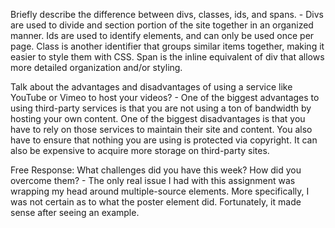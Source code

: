 Briefly describe the difference between divs, classes, ids, and spans. - Divs are used to divide and section portion of the site together in an organized manner. Ids are used to identify elements, and can only be used once per page.
Class is another identifier that groups similar items together, making it easier to style them with CSS. Span is the inline equivalent of div that allows more detailed organization and/or styling.

Talk about the advantages and disadvantages of using a service like YouTube or Vimeo to host your videos? - One of the biggest advantages to using third-party services is that you are not using a ton of bandwidth by hosting your own content.
One of the biggest disadvantages is that you have to rely on those services to maintain their site and content. You also have to ensure that nothing you are using is protected via copyright. It can also be expensive to acquire more storage on third-party sites.

Free Response: What challenges did you have this week? How did you overcome them? - The only real issue I had with this assignment was wrapping my head around multiple-source elements. More specifically, I was not certain as to what the poster element did.
Fortunately, it made sense after seeing an example.